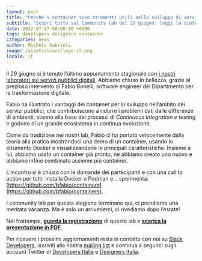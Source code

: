 ```yaml
---
layout: post
title: "Perché i container sono strumenti utili nello sviluppo di servizi pubblici digitali"
subtitle: "Scopri tutto sul Community lab del 29 giugno: leggi la sintesi e guarda il video"
date: 2022-07-07 08:00:00 +0200
tags: developers designers container
categories: news
author: Michela Gabrieli
image: /assets/icons/logo-it.png
locale: it
---
```

Il 29 giugno si è tenuto l’ultimo appuntamento stagionale con [i nostri laboratori sui servizi pubblici digitali](https://innovazione.gov.it/notizie/articoli/developers-italia-e-designers-italia-le-persone-al-centro-della-community/). Abbiamo chiuso in bellezza, grazie al prezioso intervento di Fabio Bonelli, software engineer del Dipartimento per la trasformazione digitale.

Fabio ha illustrato i vantaggi dei container per lo sviluppo nell’ambito dei servizi pubblici, che contribuiscono a ridurre i problemi dati dalle differenze di ambienti, stanno alla base dei processi di *Continuous Integration e testing* e godono di un grande ecosistema in continua evoluzione.

Come da tradizione nei nostri lab, Fabio ci ha portato velocemente dalla teoria alla pratica mostrandoci una demo di un container, usando lo strumento Docker e visualizzandone le principali caratteristiche. Insieme a lui, abbiamo usato un container già pronto, ne abbiamo creato uno nuovo e abbiamo infine combinato assieme più container.

L’incontro si è chiuso con le domande dei partecipanti e con una call to action per tutti: Installa Docker o Podman e… sperimenta: [https://github.com/bfabio/containers](https://github.com/bfabio/containers).

I community lab per questa stagione terminano qui, ci prendiamo una meritata vacanza. Ma è solo un arrivederci, ci rivediamo dopo l’estate!

Nel frattempo, **[guarda la registrazione](https://www.youtube.com/watch?v=SwbP7DA9eR0)** di questo lab e **[scarica la presentazione in PDF](/assets/images/posts/2022-07-07/290622_Community_lab.pdf)**.

Per ricevere i prossimi aggiornamenti resta in contatto con noi su [Slack Developers](https://slack.developers.italia.it/), iscriviti alla nostra [mailing list](https://unisciti.developers.italia.it) e continua a seguirci sugli account Twitter di [Developers Italia](https://twitter.com/developersITA) e [Designers Italia](https://twitter.com/DesignersITA).
